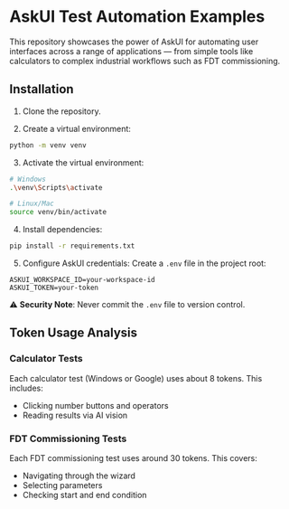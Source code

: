 # AskUI Test Automation Examples

This repository showcases the power of AskUI for automating user interfaces across a range of applications — from simple tools like calculators to complex industrial workflows such as FDT commissioning.

## Installation

1. Clone the repository.

2. Create a virtual environment:
```bash
python -m venv venv
```

3. Activate the virtual environment:
```bash
# Windows
.\venv\Scripts\activate

# Linux/Mac
source venv/bin/activate
```

4. Install dependencies:
```bash
pip install -r requirements.txt
```

5. Configure AskUI credentials:
Create a `.env` file in the project root:
```env
ASKUI_WORKSPACE_ID=your-workspace-id
ASKUI_TOKEN=your-token
```

⚠️ **Security Note**: Never commit the `.env` file to version control.

## Token Usage Analysis

### Calculator Tests

Each calculator test (Windows or Google) uses about 8 tokens. This includes:

- Clicking number buttons and operators
- Reading results via AI vision

### FDT Commissioning Tests

Each FDT commissioning test uses around 30 tokens. This covers:
- Navigating through the wizard
- Selecting parameters
- Checking start and end condition
